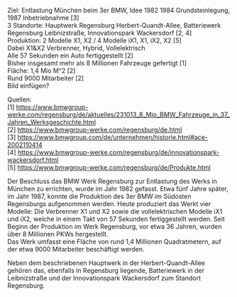 Ziel: Entlastung München beim 3er BMW, Idee 1982
1984 Grundsteinlegung, 1987 Inbetriebnahme [3]  
3 Standorte: Hauptwerk Regensburg Herbert-Quandt-Allee, Batteriewerk Regensburg Leibnizstraße, Innovationspark Wackersdorf [2, 4]  
Produktion: 2 Modelle X1, X2 / 4 Modelle iX1, X1, iX2, X2 [5]  
Dabei X1&X2 Verbrenner, Hybrid, Vollelektrisch  
Alle 57 Sekunden ein Auto fertiggestellt [2]  
Bisher insgesamt mehr als 8 Millionen Fahrzeuge gefertigt [1]  
Fläche: 1,4 Mio M^2 [2]  
Rund 9000 Mitarbeiter [2]  
Bild einfügen?  

Quellen:  
[1] https://www.bmwgroup-werke.com/regensburg/de/aktuelles/231013_8_Mio_BMW_Fahrzeuge_in_37_Jahren_Werksgeschichte.html  
[2] https://www.bmwgroup-werke.com/regensburg/de.html  
[3] https://www.bmwgroup.com/de/unternehmen/historie.html#ace-2002110414  
[4] https://www.bmwgroup-werke.com/regensburg/de/innovationspark-wackersdorf.html  
[5] https://www.bmwgroup-werke.com/regensburg/de/Produkte.html

Der Beschluss das BMW Werk Regensburg zur Entlastung des Werks in München zu errichten, wurde im Jahr 1982 gefasst. Etwa fünf Jahre später, im Jahr 1987, konnte die Produktion des 3er BMW im Südosten Regensburgs aufgenommen werden. Heute produziert das Werkt vier Modelle: Die Verbrenner X1 und X2 sowie die vollelektrischen Modelle iX1 und iX2, welche in einem Takt von 57 Sekunden fertiggestellt werden. Seit Beginn der Produktion im Werk Regensburg, vor etwa 36 Jahren, wurden über 8 Millionen PKWs hergestellt.  
Das Werk umfasst eine Fläche von rund 1,4 Millionen Quadratmetern, auf der etwa 9000 Mitarbeiter beschäftigt werden.

Neben dem beschriebenen Hauptwerk in der Herbert-Quandt-Allee gehören das, ebenfalls in Regensburg liegende, Batteriewerk in der Leibnizstraße und der Innovationspark Wackersdorf zum Standort Regensburg.  
